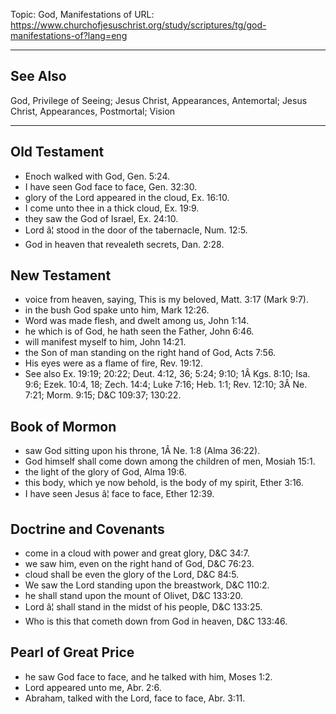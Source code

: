 Topic: God, Manifestations of
URL: https://www.churchofjesuschrist.org/study/scriptures/tg/god-manifestations-of?lang=eng

---

## See Also

God, Privilege of Seeing; Jesus Christ, Appearances, Antemortal; Jesus Christ, Appearances, Postmortal; Vision

---

## Old Testament

- Enoch walked with God, Gen. 5:24.
- I have seen God face to face, Gen. 32:30.
- glory of the Lord appeared in the cloud, Ex. 16:10.
- I come unto thee in a thick cloud, Ex. 19:9.
- they saw the God of Israel, Ex. 24:10.
- Lord â¦ stood in the door of the tabernacle, Num. 12:5.
- God in heaven that revealeth secrets, Dan. 2:28.

## New Testament

- voice from heaven, saying, This is my beloved, Matt. 3:17 (Mark 9:7).
- in the bush God spake unto him, Mark 12:26.
- Word was made flesh, and dwelt among us, John 1:14.
- he which is of God, he hath seen the Father, John 6:46.
- will manifest myself to him, John 14:21.
- the Son of man standing on the right hand of God, Acts 7:56.
- His eyes were as a flame of fire, Rev. 19:12.
- See also Ex. 19:19; 20:22; Deut. 4:12, 36; 5:24; 9:10; 1Â Kgs. 8:10; Isa. 9:6; Ezek. 10:4, 18; Zech. 14:4; Luke 7:16; Heb. 1:1; Rev. 12:10; 3Â Ne. 7:21; Morm. 9:15; D&C 109:37; 130:22.

## Book of Mormon

- saw God sitting upon his throne, 1Â Ne. 1:8 (Alma 36:22).
- God himself shall come down among the children of men, Mosiah 15:1.
- the light of the glory of God, Alma 19:6.
- this body, which ye now behold, is the body of my spirit, Ether 3:16.
- I have seen Jesus â¦ face to face, Ether 12:39.

## Doctrine and Covenants

- come in a cloud with power and great glory, D&C 34:7.
- we saw him, even on the right hand of God, D&C 76:23.
- cloud shall be even the glory of the Lord, D&C 84:5.
- We saw the Lord standing upon the breastwork, D&C 110:2.
- he shall stand upon the mount of Olivet, D&C 133:20.
- Lord â¦ shall stand in the midst of his people, D&C 133:25.
- Who is this that cometh down from God in heaven, D&C 133:46.

## Pearl of Great Price

- he saw God face to face, and he talked with him, Moses 1:2.
- Lord appeared unto me, Abr. 2:6.
- Abraham, talked with the Lord, face to face, Abr. 3:11.

